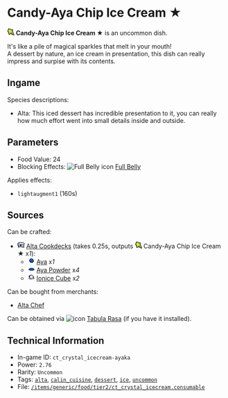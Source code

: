 # Candy-Aya Chip Ice Cream ★

<img src="https://raw.githubusercontent.com/Ceterai/Enternia/main/items/generic/food/tier2/ct_crystal_icecream.png" alt="Candy-Aya Chip Ice Cream ★ icon" loading="lazy" width="auto" height="16px"/> **Candy-Aya Chip Ice Cream ★** is an uncommon dish.

It's like a pile of magical sparkles that melt in your mouth!  
A dessert by nature, an ice cream in presentation, this dish can really impress and surpise with its contents.

## Ingame

Species descriptions:

- Alta: This iced dessert has incredible presentation to it, you can really how much effort went into small details inside and outside.

## Parameters

- Food Value: 24
- Blocking Effects: <img src="https://starbounder.org/mediawiki/images/6/60/Status_Well_Fed.png" alt="Full Belly icon" loading="lazy" width="16px" height="16px"/> [Full Belly](https://starbounder.org/Full_Belly)

Applies effects:

- `lightaugment1` (160s)

## Sources

Can be crafted:

- ![ ](https://raw.githubusercontent.com/Ceterai/Enternia/main/objects/alta/cooking/cookdecks/icon.png) [Alta Cookdecks](https://ceterai.github.io/MyEnternia/Wiki/AltaCookdecks) (takes 0.25s, outputs <img src="https://raw.githubusercontent.com/Ceterai/Enternia/main/items/generic/food/tier2/ct_crystal_icecream.png" alt="Candy-Aya Chip Ice Cream ★ icon" loading="lazy" width="auto" height="16px"/> Candy-Aya Chip Ice Cream ★ x*1*):
  - <img src="https://raw.githubusercontent.com/Ceterai/Enternia/main/items/generic/produce/ct_aya.png" alt="Aya icon" loading="lazy" width="auto" height="16px"/> [Aya](https://ceterai.github.io/MyEnternia/Wiki/Aya) x*1*
  - <img src="https://raw.githubusercontent.com/Ceterai/Enternia/main/items/generic/food/other/ct_aya_powder.png" alt="Aya Powder icon" loading="lazy" width="auto" height="16px"/> [Aya Powder](https://ceterai.github.io/MyEnternia/Wiki/AyaPowder) x*4*
  - <img src="https://raw.githubusercontent.com/Ceterai/Enternia/main/items/generic/food/other/ct_ionice_cube.png" alt="Ionice Cube icon" loading="lazy" width="auto" height="16px"/> [Ionice Cube](https://ceterai.github.io/MyEnternia/Wiki/IoniceCube) x*2*

Can be bought from merchants:

- [Alta Chef](https://ceterai.github.io/MyEnternia/Wiki/AltaChef)

Can be obtained via <img src="https://steamuserimages-a.akamaihd.net/ugc/263843960696222713/3EC9A7C005541F7D577EBCB8C5736B4EFC9973D6/" alt="icon" width="8" height="12"/> [Tabula Rasa](https://community.playstarbound.com/resources/the-tabula-rasa.3222/) (if you have it installed).

## Technical Information

- In-game ID: `ct_crystal_icecream-ayaka`
- Power: `2.76`
- Rarity: `Uncommon`
- Tags: [`alta`](https://ceterai.github.io/MyEnternia/Wiki/Tags/Alta), [`calin_cuisine`](https://ceterai.github.io/MyEnternia/Wiki/Tags/CalinCuisine), [`dessert`](https://ceterai.github.io/MyEnternia/Wiki/Tags/Dessert), [`ice`](https://ceterai.github.io/MyEnternia/Wiki/Tags/Ice), [`uncommon`](https://ceterai.github.io/MyEnternia/Wiki/Tags/Uncommon)
- File: [`/items/generic/food/tier2/ct_crystal_icecream.consumable`](https://github.com/Ceterai/Enternia/blob/main/items/generic/food/tier2/ct_crystal_icecream.consumable)

